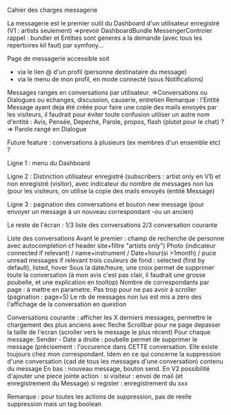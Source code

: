 Cahier des charges messagerie

La messagerie est le premier outil du Dashboard d'un utilisateur enregistré (V1 : artists seulement)
=>prevoir DashboardBundle
MessengerControler
rappel : bundler et Entities sont generes a la demande (avec tous les repertoires kil faut) par symfony...

Page de messagerie accessible soit
- via le lien @ d'un profil (personne destinataire du message)
- via le menu de mon profil, en mode connecté (sous Notifications)

Messages ranges en conversations par utilisateur. 
=>Conversations ou Dialogues ou echanges, discussion, causerie, entretien
Remarque : l'Entité Message ayant deja été créée pour faire une copie des mails envoyés par les visiteurs, il faudrait pour 
éviter toute confusion utiliser un autre nom d'entité : Avis, Pensée, Depeche, Parole, propos, flash (plutot pour le chat) ?
=> Parole rangé en Dialogue

Future feature : conversations à plusieurs (ex membres d'un ensemble etc) ?

Ligne 1 : menu du Dashboard

Ligne 2 :
Distinction utilisateur enregistré (subscribers : artist only en V1) et non enregistré (visitor), avec indicateur du
nombre de messages non lus (pour les visiteurs, on utilise la copie des mails envoyés (entité Message)


Ligne 3 : pagination des conversations et bouton new message (pour envoyer un message à un nouveau correspondant -ou un ancien)

Le reste de l'écran : 1/3 liste des conversations 2/3 conversation courante

Liste des conversations
Avant le premier : champ de recherche de personne avec autocompletion cf header site+filtre "artists only")
Photo (indicateur connected if relevant) / name+instrument / Date+hour(si >1month) / puce unread messages if relevant
trois couleurs de fond : selected (first by default), listed, hover
Sous la date/heure, une croix permet de supprimer toute la conversation (à mon avis c'est pas clair, 
il faudrait une grosse poubelle, et une explication  en tooltop)
Nombre de correspondants par page : à mettre en parametre. Pas trop pour ne pas avoir à scroller (pagination : page=5)
Le nb de messages non lus est mis a zero des l'affichage de la conversation en question

Conversations courante : afficher les X derniers messages, permettre le chargement des plus anciens avec fleche
Scrollbar pour ne page depasser la taille de l'ecran (scroller vers le message le plus récent)
Pour chaque message: 
Sender - Date 
a droite : poubelle permet de supprimer le message (précisement : l'occurence dans CETTE conversation. 
Elle existe toujours chez mon correspondant. Idem en ce qui concerne la suppression d'une conversation (cad de tous les messages d'une conversation)
contenu du message
En bas : nouveau message, bouton send. En V2 possibilité d'ajouter une piece jointe
action : si visiteur : envoi de mail (et enregistrement du Message)
	si register : enregistrement du xxx
	
Remarque : pour toutes les actions de suppression, pas de reelle suppression mais un tag boolean

